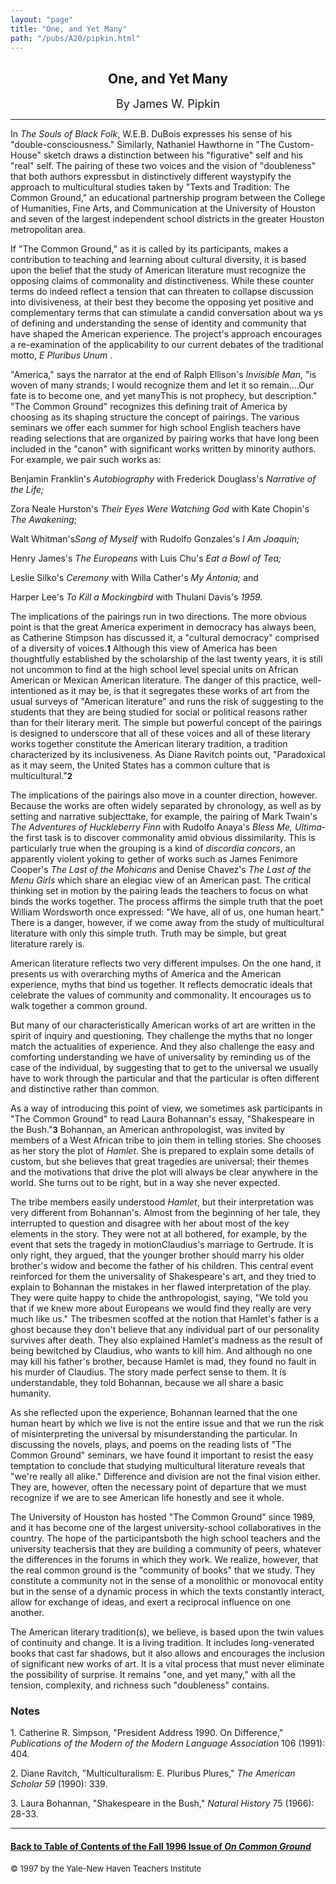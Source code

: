 ```yaml
---
layout: "page"
title: "One, and Yet Many"
path: "/pubs/A20/pipkin.html"
---
```

<main> 
<center>
<h2>
One, and Yet Many</h2> 
<font size="+1">By James W. Pipkin</font> 
</center><hr/>
In<i> The Souls of Black Folk</i>, W.E.B. DuBois
expresses his sense of his "double-consciousness."  Similarly, Nathaniel
Hawthorne in "The Custom-House" sketch draws a distinction between his
"figurative" self and his "real" self.  The pairing of these two voices
and the vision of "doubleness" that both authors express­but in
distinctively different ways­typify the approach to multicultural
studies taken by "Texts and Tradition:  The Common Ground," an educational
partnership program between the College of Humanities, Fine Arts, and
Communication at the University of Houston and seven of the largest
independent school districts in the greater Houston metropolitan area. 
<p> 
If "The Common Ground," as it is called by its participants, makes a
contribution to teaching and learning about cultural diversity, it is
based upon the belief that the study of American literature must recognize
the opposing claims of commonality and distinctiveness.  While these
counter terms do indeed reflect a tension that can threaten to collapse
discussion into divisiveness, at their best they become the opposing yet
positive and complementary terms that can stimulate a candid conversation
about wa ys of defining and understanding the sense of identity and
community that have shaped the American experience.  The project's
approach encourages a re-examination of the applicability to our current
debates of the traditional motto, <i>E Pluribus Unum</i> .</p><p> 
"America," says the narrator at the end of Ralph Ellison's <i>Invisible
Man</i>, "is
woven of many strands; I would recognize them and let it so remain....Our
fate is to become one, and yet many­This is not prophecy, but
description."  "The Common Ground" recognizes this defining trait of
America by choosing as its shaping structure the concept of pairings.  The
various seminars we offer each summer for high school English teachers
have reading selections that are organized by pairing works that have
long been included in the "canon" with significant works written by
minority authors.  For example, we pair such works as:</p><p> 
Benjamin Franklin's <i>Autobiography</i> with Frederick Douglass's
<i>Narrative of the Life;</i></p><p> 
Zora Neale Hurston's <i>Their Eyes Were Watching God
</i>with Kate Chopin's <i>The Awakening</i>;</p><p> 
Walt Whitman's<i>Song of Myself </i>with Rudolfo Gonzales's <i>I Am 
Joaquin;</i>
</p><p> Henry James's <i>The Europeans</i> with Luis Chu's<i> Eat a Bowl of
Tea;</i></p><p> 
Leslie Silko's <i>Ceremony </i>with Willa Cather's <i>My Ántonia;
</i>and</p><p> 
Harper Lee's <i>To Kill a Mockingbird</i> with Thulani Davis's
<i>1959.</i></p><p>
The implications of the pairings run in two directions. 
The more obvious point is that the great America experiment in democracy
has always been, as Catherine Stimpson has discussed it, a "cultural
democracy" comprised of a diversity of voices.<font size="-1"><b>1</b></font> Although
this view of America has been thoughtfully established by the scholarship
of the last
twenty years, it is still not uncommon to find at the high school level
special units on African American or Mexican American literature.  The
danger of this practice,
well-intentioned as it may be, is that it segregates these works of art
from the usual surveys of "American literature" and runs the risk of
suggesting to the students that they are being studied for social or
political reasons rather than for their literary merit.  The simple but
powerful concept of the pairings is designed to underscore that all of
these voices and all of these literary works together constitute the
American literary tradition, a tradition characterized by its
inclusiveness.  As Diane Ravitch points out, "Paradoxical as it may seem,
the United States has a common culture that is multicultural."<font size="-1"><b>2</b></font></p><p>
The implications of the pairings also move in a counter direction,
however. Because the works are often widely separated by chronology, as
well as by setting and narrative subject­take, for example, the
pairing of Mark Twain's <i>The Adventures of Huckleberry Finn</i> with
Rudolfo Anaya's <i>Bless Me, Ultima</i>­the first task is to discover
commonality amid obvious dissimilarity.  This is particularly true when
the grouping is a kind of<i> discordia concors</i>, an apparently violent
yoking to gether of works such as James Fenimore Cooper's <i>The Last of
the Mohicans</i> and Denise Chavez's <i>The Last of the Menu Girls</i>
which share an elegiac view of an American past.  The critical thinking
set in motion by the pairing leads the teachers to focus on what binds
the works together.  The process affirms the simple truth that the poet
William Wordsworth once expressed:  "We have, all of us, one human heart." 
There is a danger, however, if we come away from the study of
multicultural literature with only this simple truth.  Truth may be
simple, but great literature rarely is.</p><p> 
American literature reflects two very different impulses.  On the one
hand, it presents us with overarching myths of America and the American
experience, myths that bind us together.  It reflects democratic ideals
that celebrate the values of community and commonality.  It encourages us
to walk together a common
ground.</p><p> 
But many of our characteristically American works of art are
written in the spirit of inquiry and questioning.  They challenge the
myths that no longer match the actualities of experience.  And they also
challenge the easy and comforting understanding we have of universality by
reminding us of the case of the individual, by suggesting that to get to
the universal we usually have to work through the particular and that the
particular is often different and distinctive rather than common.</p><p> 
As a way of introducing this point of view, we sometimes ask participants
in "The Common Ground" to read Laura Bohannan's essay, "Shakespeare in the
Bush."<font size="-1"><b>3</b></font> Bohannan, an American anthropologist,
was invited by members of a West African tribe to join them in telling
stories.  She chooses as her story the plot of <i>Hamlet</i>. 
She is prepared to explain some details of custom, but she believes that
great tragedies are universal; their themes and the motivations that drive
the plot will always be clear anywhere in the world.  She turns out to be
right, but in a way she never expected.
</p><p> 
The tribe members easily understood <i>Hamlet</i>, but their
interpretation was very different from
Bohannan's.  Almost from the beginning of her tale, they interrupted to
question and disagree with her about most of the key elements in the
story.  They were not at all bothered, for example, by the event that
sets the tragedy in motion­Claudius's marriage to Gertrude.  It is
only right, they argued, that the younger brother should marry his older
brother's widow and become the father of his children. 
This central event reinforced for them the universality of Shakespeare's
art, and they tried to explain to Bohannan the mistakes in her flawed
interpretation of the play.  They were quite happy to chide the
anthropologist, saying, "We told you that if we
knew more about Europeans we would find they really are very much like
us."  The tribesmen scoffed at the notion that Hamlet's father is a ghost
because they don't believe that any individual part of our personality
survives after death.  They also explained Hamlet's madness as the result
of being bewitched by Claudius, who wants to kill him.  And although no
one may kill his father's brother, because Hamlet is mad, they found no
fault in his murder of Claudius.  The story made perfect sense to them. 
It  is understandable, they told Bohannan, because we all share a basic
humanity.</p><p> 
As she reflected upon the experience, Bohannan learned that
the one human heart by which we live is not the entire issue and that we
run the risk of misinterpreting the universal by misunderstanding the
particular.  In discussing the novels, plays, and poems on the reading
lists of "The Common Ground" seminars, we have found it important to
resist the easy temptation to conclude that studying multicultural
literature reveals that "we're really all alike."  Difference and division
are not the final vision either.  They are, however, often the necessary
point of departure that we must recognize if we are to see American life
honestly and see it whole.
</p><p> 
The University of Houston has hosted "The
Common Ground" since 1989, and it has become one of the largest
university-school collaboratives in the country.  The hope of the
participants­both the high school teachers and the university
teachers­is
that they are building a community of peers, whatever the differences in
the forums in which they work.  We realize, however, that the real common
ground is the "community of books" that we study.  They constitute a
community not in the sense of a monolithic or monovocal entity but in the
sense of a dynamic process in which the texts constantly interact, allow
for exchange of ideas, and exert a reciprocal influence on one another. 
</p><p> 
The American literary tradition(s), we believe, is based upon the
twin values of continuity and change.  It is a living tradition.  It
includes long-venerated books that cast far shadows, but it also allows
and encourages the inclusion of significant new works of art.  It is a
vital process that must never eliminate the possibility of surprise.  It
remains "one, and yet many," with all the tension, complexity, and
richness such "doubleness" contains. 
</p><h3>Notes</h3>
1. Catherine R. Simpson, "President Address 1990.  On Difference,"
<i>Publications of the Modern of the Modern Language Association</i> 106
(1991): 404.
<p>
2. Diane Ravitch, "Multiculturalism: E. Pluribus Plures," <i> The American
Scholar 59</i> (1990): 339.
</p><p>
3. Laura Bohannan, "Shakespeare in the Bush," <i> Natural History</i> 75
(1966): 28-33.
</p><hr/>
<h4><a href=".\">Back to
Table of Contents of the Fall 1996 Issue of <i>On Common
Ground</i></a>
</h4>
<font size="-1">© 1997 by the Yale-New Haven Teachers Institute
</font></main>